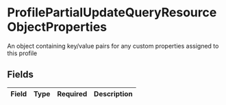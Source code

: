 # ProfilePartialUpdateQueryResourceObjectProperties

An object containing key/value pairs for any custom properties assigned to this profile


## Fields

| Field       | Type        | Required    | Description |
| ----------- | ----------- | ----------- | ----------- |